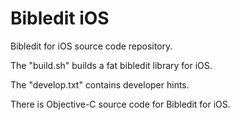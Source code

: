 Bibledit iOS
============

Bibledit for iOS source code repository.

The "build.sh" builds a fat bibledit library for iOS.

The "develop.txt" contains developer hints.

There is Objective-C source code for Bibledit for iOS.
